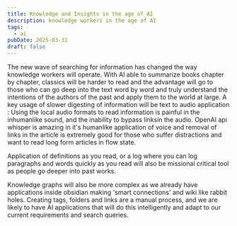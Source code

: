```yaml
---
title: Knowledge and Insights in the age of AI
description: knowledge workers in the age of AI
tags:
  - ai
pubDate: 2025-03-31
draft: false
---
```

The new wave of searching for information has changed the way knowledge workers will operate.  With AI able to summarize books chapter by chapter, classics will be harder to read and the advantage will go to those who can go deep into the text word by word and truly understand the intentions of the authors of the past and apply them to the world at large. A key usage of slower digesting of information will be text to audio application : Using the local audio formats to read information is painful in the inhumanlike sound, and the inability to bypass linksin the audio.  OpenAI api whisper is amazing in it's humanlike application of voice and removal of links in the article is extremely good for those who suffer distractions and want to read long form articles in flow state.

Application of definitions as you read, or a log where you can log paragraphs and words quickly as you read will also be missional critical tool as people go deeper into past works.

Knowledge graphs will also be more complex as we already have applications inside obsidian making 'smart connections' and wiki like rabbit holes.  Creating tags, folders and links are a manual process, and we are likely to have AI applications that will do this intelligently and adapt to our current requirements and search queries.